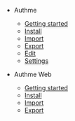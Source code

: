 -   Authme

    -   [Getting started](README.md)
    -   [Install](install.md)
    -   [Import](import.md)
    -   [Export](export.md)
    -   [Edit](edit.md)
    -   [Settings](settings.md)

-   Authme Web

    -   [Getting started](web.md)
    -   [Install](web-install.md)
    -   [Import](web-import.md)
    -   [Export](web-export.md)

